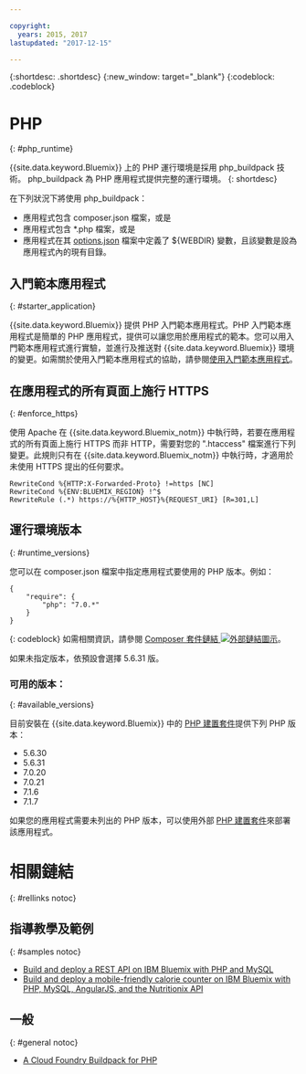 ```yaml
---

copyright:
  years: 2015, 2017
lastupdated: "2017-12-15"

---
```


{:shortdesc: .shortdesc}
{:new_window: target="_blank"}
{:codeblock: .codeblock}

# PHP
{: #php_runtime}

{{site.data.keyword.Bluemix}} 上的 PHP 運行環境是採用 php_buildpack 技術。
php_buildpack 為 PHP 應用程式提供完整的運行環境。
{: shortdesc}

在下列狀況下將使用 php_buildpack：
* 應用程式包含 composer.json 檔案，或是
* 應用程式包含 *.php 檔案，或是
* 應用程式在其 [options.json](https://docs.cloudfoundry.org/buildpacks/php/gsg-php-config.html) 檔案中定義了 ${WEBDIR} 變數，且該變數是設為應用程式內的現有目錄。

## 入門範本應用程式
{: #starter_application}

{{site.data.keyword.Bluemix}} 提供 PHP 入門範本應用程式。PHP 入門範本應用程式是簡單的 PHP 應用程式，提供可以讓您用於應用程式的範本。您可以用入門範本應用程式進行實驗，並進行及推送對 {{site.data.keyword.Bluemix}} 環境的變更。如需關於使用入門範本應用程式的協助，請參閱[使用入門範本應用程式](/docs/cfapps/starter_app_usage.html)。

## 在應用程式的所有頁面上施行 HTTPS
{: #enforce_https}

使用 Apache 在 {{site.data.keyword.Bluemix_notm}} 中執行時，若要在應用程式的所有頁面上施行 HTTPS 而非 HTTP，需要對您的 ".htaccess" 檔案進行下列變更。此規則只有在 {{site.data.keyword.Bluemix_notm}} 中執行時，才適用於未使用 HTTPS 提出的任何要求。

```
RewriteCond %{HTTP:X-Forwarded-Proto} !=https [NC]
RewriteCond %{ENV:BLUEMIX_REGION} !^$
RewriteRule (.*) https://%{HTTP_HOST}%{REQUEST_URI} [R=301,L]
```

## 運行環境版本
{: #runtime_versions}

您可以在 composer.json 檔案中指定應用程式要使用的 PHP 版本。例如：

```
{
    "require": {
        "php": "7.0.*"
    }
}
```
{: codeblock}
如需相關資訊，請參閱 [Composer 套件鏈結 ![外部鏈結圖示](../../icons/launch-glyph.svg "外部鏈結圖示")](https://getcomposer.org/doc/04-schema.md#package-links)。

如果未指定版本，依預設會選擇 5.6.31 版。

### 可用的版本：
{: #available_versions}

目前安裝在 {{site.data.keyword.Bluemix}} 中的 [PHP 建置套件](https://github.com/cloudfoundry/php-buildpack/releases/tag/v4.3.27)提供下列 PHP 版本：

* 5.6.30
* 5.6.31
* 7.0.20
* 7.0.21
* 7.1.6
* 7.1.7

如果您的應用程式需要未列出的 PHP 版本，可以使用外部 [PHP 建置套件](https://github.com/cloudfoundry/php-buildpack.git)來部署該應用程式。

# 相關鏈結
{: #rellinks notoc}
## 指導教學及範例
{: #samples notoc}
* [Build and deploy a REST API on IBM Bluemix with PHP and MySQL](http://www.ibm.com/developerworks/library/wa-deployrest-app/)
* [Build and deploy a mobile-friendly calorie counter on IBM Bluemix with PHP, MySQL, AngularJS, and the Nutritionix API](http://www.ibm.com/developerworks/library/mo-bluemix-php-nutritionix-angularjs/)
## 一般
{: #general notoc}
* [A Cloud Foundry Buildpack for PHP](https://github.com/cloudfoundry/php-buildpack.git)
